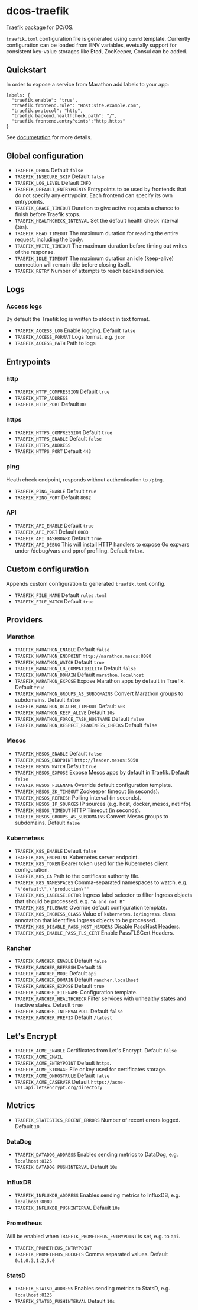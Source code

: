 # dcos-traefik

[Traefik](https://traefik.io) package for DC/OS.

`traefik.toml` configuration file is generated using `confd` template. Currently configuration can be loaded from ENV variables, evetually support for consistent key-value storages like Etcd, ZooKeeper, Consul can be added.

## Quickstart

In order to expose a service from Marathon add labels to your app:

```
labels: {
  "traefik.enable": "true",
  "traefik.frontend.rule": "Host:site.example.com",
  "traefik.protocol": "http",
  "traefik.backend.healthcheck.path": "/",
  "traefik.frontend.entryPoints":"http,https"
}
```
See [documetation](https://docs.traefik.io/user-guide/marathon/) for more details.

## Global configuration

 * `TRAEFIK_DEBUG` Default `false`
 * `TRAEFIK_INSECURE_SKIP` Default `false`
 * `TRAEFIK_LOG_LEVEL` Default `INFO`
 * `TRAEFIK_DEFAULT_ENTRYPOINTS` Entrypoints to be used by frontends that do not specify any entrypoint. Each frontend can specify its own entrypoints.
 * `TRAEFIK_GRACE_TIMEOUT` Duration to give active requests a chance to finish before Traefik stops.
 * `TRAEFIK_HEALTHCHECK_INTERVAL` Set the default health check interval (`30s`).
 * `TRAEFIK_READ_TIMEOUT` The maximum duration for reading the entire request, including the body.
 * `TRAEFIK_WRITE_TIMEOUT` The maximum duration before timing out writes of the response.
 * `TRAEFIK_IDLE_TIMEOUT` The maximum duration an idle (keep-alive) connection will remain idle before closing itself.
 * `TRAEFIK_RETRY` Number of attempts to reach backend service.

## Logs

### Access logs

By default the Traefik log is written to stdout in text format.

* `TRAEFIK_ACCESS_LOG` Enable logging. Default `false`
* `TRAEFIK_ACCESS_FORMAT` Logs format, e.g. `json`
* `TRAEFIK_ACCESS_PATH` Path to logs

## Entrypoints

### http

* `TRAEFIK_HTTP_COMPRESSION` Default `true`
* `TRAEFIK_HTTP_ADDRESS`
* `TRAEFIK_HTTP_PORT` Default `80`

### https

 * `TRAEFIK_HTTPS_COMPRESSION` Default `true`
 * `TRAEFIK_HTTPS_ENABLE` Default `false`
 * `TRAEFIK_HTTPS_ADDRESS`
 * `TRAEFIK_HTTPS_PORT` Default `443`

### ping

Heath check endpoint, responds without authentication to `/ping`.

 * `TRAEFIK_PING_ENABLE` Default `true`
 * `TRAEFIK_PING_PORT` Default `8082`

### API

 * `TRAEFIK_API_ENABLE` Default `true`
 * `TRAEFIK_API_PORT` Default `8083`
 * `TRAEFIK_API_DASHBOARD` Default `true`
 * `TRAEFIK_API_DEBUG` This will install HTTP handlers to expose Go expvars under /debug/vars and pprof profiling. Default `false`.

## Custom configuration

Appends custom configuration to generated `traefik.toml` config.

 * `TRAEFIK_FILE_NAME` Default `rules.toml`
 * `TRAEFIK_FILE_WATCH` Default `true`

## Providers

### Marathon

 * `TRAEFIK_MARATHON_ENABLE` Default `false`
 * `TRAEFIK_MARATHON_ENDPOINT` `http://marathon.mesos:8080`
 * `TRAEFIK_MARATHON_WATCH` Default `true`
 * `TRAEFIK_MARATHON_LB_COMPATIBILITY` Default `false`
 * `TRAEFIK_MARATHON_DOMAIN` Default `marathon.localhost`
 * `TRAEFIK_MARATHON_EXPOSE` Expose Marathon apps by default in Traefik. Default `true`
 * `TRAEFIK_MARATHON_GROUPS_AS_SUBDOMAINS` Convert Marathon groups to subdomains. Default `false`
 * `TRAEFIK_MARATHON_DIALER_TIMEOUT` Default `60s`
 * `TRAEFIK_MARATHON_KEEP_ALIVE` Default `10s`
 * `TRAEFIK_MARATHON_FORCE_TASK_HOSTNAME` Default `false`
 * `TRAEFIK_MARATHON_RESPECT_READINESS_CHECKS` Default `false`

### Mesos

 * `TRAEFIK_MESOS_ENABLE` Default `false`
 * `TRAEFIK_MESOS_ENDPOINT` `http://leader.mesos:5050`
 * `TRAEFIK_MESOS_WATCH` Default `true`
 * `TRAEFIK_MESOS_EXPOSE` Expose Mesos apps by default in Traefik. Default `false`
 * `TRAEFIK_MESOS_FILENAME` Override default configuration template.
 * `TRAEFIK_MESOS_ZK_TIMEOUT` Zookeeper timeout (in seconds).
 * `TRAEFIK_MESOS_REFRESH` Polling interval (in seconds).
 * `TRAEFIK_MESOS_IP_SOURCES` IP sources (e.g. host, docker, mesos, netinfo).
 * `TRAEFIK_MESOS_TIMEOUT` HTTP Timeout (in seconds).
 * `TRAEFIK_MESOS_GROUPS_AS_SUBDOMAINS` Convert Mesos groups to subdomains. Default `false`

### Kubernetess

 * `TRAEFIK_K8S_ENABLE` Default `false`
 * `TRAEFIK_K8S_ENDPOINT` Kubernetes server endpoint.
 * `TRAEFIK_K8S_TOKEN` Bearer token used for the Kubernetes client configuration.
 * `TRAEFIK_K8S_CA` Path to the certificate authority file.
 * `TRAEFIK_K8S_NAMESPACES` Comma-separated namespaces to watch. e.g. `"\"default\",\"production\""`
 * `TRAEFIK_K8S_LABELSELECTOR` Ingress label selector to filter Ingress objects that should be processed. e.g. `"A and not B"`
 * `TRAEFIK_K8S_FILENAME` Override default configuration template.
 * `TRAEFIK_K8S_INGRESS_CLASS` Value of `kubernetes.io/ingress.class` annotation that identifies Ingress objects to be processed.
 * `TRAEFIK_K8S_DISABLE_PASS_HOST_HEADERS` Disable PassHost Headers.
 * `TRAEFIK_K8S_ENABLE_PASS_TLS_CERT` Enable PassTLSCert Headers.

### Rancher

 * `TRAEFIK_RANCHER_ENABLE` Default `false`
 * `TRAEFIK_RANCHER_REFRESH` Default `15`
 * `TRAEFIK_RANCHER_MODE` Default `api`
 * `TRAEFIK_RANCHER_DOMAIN` Default `rancher.localhost`
 * `TRAEFIK_RANCHER_EXPOSE` Default `true`
 * `TRAEFIK_RANCHER_FILENAME` Configuration template.
 * `TRAEFIK_RANCHER_HEALTHCHECK` Filter services with unhealthy states and inactive states. Default `true`
 * `TRAEFIK_RANCHER_INTERVALPOLL` Default `false`
 * `TRAEFIK_RANCHER_PREFIX` Default `/latest`

## Let's Encrypt

 * `TRAEFIK_ACME_ENABLE` Certificates from Let's Encrypt. Default `false`
 * `TRAEFIK_ACME_EMAIL`
 * `TRAEFIK_ACME_ENTRYPOINT` Default `https`.
 * `TRAEFIK_ACME_STORAGE` File or key used for certificates storage.
 * `TRAEFIK_ACME_ONHOSTRULE` Default `false`
 * `TRAEFIK_ACME_CASERVER` Default `https://acme-v01.api.letsencrypt.org/directory`

## Metrics

* `TRAEFIK_STATISTICS_RECENT_ERRORS` Number of recent errors logged. Default `10`.

### DataDog

* `TRAEFIK_DATADOG_ADDRESS` Enables sending metrics to DataDog, e.g. `localhost:8125`
* `TRAEFIK_DATADOG_PUSHINTERVAL` Default `10s`

### InfluxDB

* `TRAEFIK_INFLUXDB_ADDRESS` Enables sending metrics to InfluxDB, e.g. `localhost:8089`
* `TRAEFIK_INFLUXDB_PUSHINTERVAL` Default `10s`

### Prometheus

Will be enabled when `TRAEFIK_PROMETHEUS_ENTRYPOINT` is set, e.g. to `api`.

 * `TRAEFIK_PROMETHEUS_ENTRYPOINT`
 * `TRAEFIK_PROMETHEUS_BUCKETS` Comma separated values. Default `0.1,0.3,1.2,5.0`

### StatsD

* `TRAEFIK_STATSD_ADDRESS` Enables sending metrics to StatsD, e.g. `localhost:8125`
* `TRAEFIK_STATSD_PUSHINTERVAL` Default `10s`
